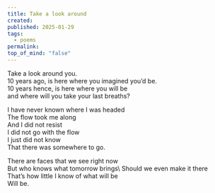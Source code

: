 ```yaml
---
title: Take a look around
created: 
published: 2025-01-29
tags:
  - poems
permalink: 
top_of_mind: "false"
---
```

Take a look around you.\
10 years ago, is here where you imagined you’d be.\
10 years hence, is here where you will be\
and where will you take your last breaths?

I have never known where I was headed\
The flow took me along\
And I did not resist\
I did not go with the flow\
I just did not know\
That there was somewhere to go.

There are faces that we see right now\
But who knows what tomorrow brings\ 
Should we even make it there\
That’s how little I know of what will be\
Will be.




